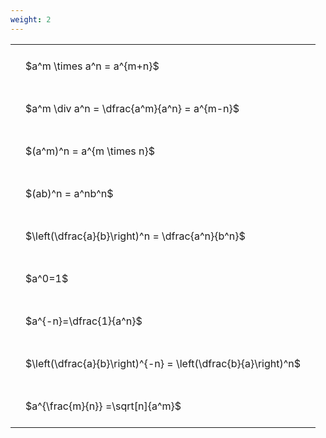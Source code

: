 ```yaml
---
weight: 2
---
```


<style type="text/css">
#T_2a5d4 th.col_heading {
  text-align: left;
  font-size: 1em;
}
#T_2a5d4 td {
  text-align: left;
  font-size: 1em;
  padding: 1.5em;
}
</style>
<table id="T_2a5d4">
  <thead>
  </thead>
  <tbody>
    <tr>
      <td id="T_2a5d4_row0_col0" class="data row0 col0" >$a^m \times a^n = a^{m+n}$</td>
    </tr>
    <tr>
      <td id="T_2a5d4_row1_col0" class="data row1 col0" >$a^m \div a^n = \dfrac{a^m}{a^n} = a^{m-n}$</td>
    </tr>
    <tr>
      <td id="T_2a5d4_row2_col0" class="data row2 col0" >$(a^m)^n = a^{m \times n}$</td>
    </tr>
    <tr>
      <td id="T_2a5d4_row3_col0" class="data row3 col0" >$(ab)^n = a^nb^n$</td>
    </tr>
    <tr>
      <td id="T_2a5d4_row4_col0" class="data row4 col0" >$\left(\dfrac{a}{b}\right)^n = \dfrac{a^n}{b^n}$</td>
    </tr>
    <tr>
      <td id="T_2a5d4_row5_col0" class="data row5 col0" >$a^0=1$</td>
    </tr>
    <tr>
      <td id="T_2a5d4_row6_col0" class="data row6 col0" >$a^{-n}=\dfrac{1}{a^n}$</td>
    </tr>
    <tr>
      <td id="T_2a5d4_row7_col0" class="data row7 col0" >$\left(\dfrac{a}{b}\right)^{-n} = \left(\dfrac{b}{a}\right)^n$</td>
    </tr>
    <tr>
      <td id="T_2a5d4_row8_col0" class="data row8 col0" >$a^{\frac{m}{n}} =\sqrt[n]{a^m}$</td>
    </tr>
  </tbody>
</table>
